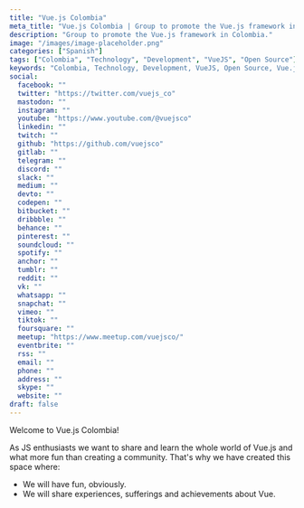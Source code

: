 ```yaml
---
title: "Vue.js Colombia"
meta_title: "Vue.js Colombia | Group to promote the Vue.js framework in Colombia"
description: "Group to promote the Vue.js framework in Colombia."
image: "/images/image-placeholder.png"
categories: ["Spanish"]
tags: ["Colombia", "Technology", "Development", "VueJS", "Open Source"]
keywords: "Colombia, Technology, Development, VueJS, Open Source, Vue.js Colombia, Group, Promote, Vue.js framework, JS enthusiasts, Share, Learn, Community, Experiences"
social:
  facebook: ""
  twitter: "https://twitter.com/vuejs_co"
  mastodon: ""
  instagram: ""
  youtube: "https://www.youtube.com/@vuejsco"
  linkedin: ""
  twitch: ""
  github: "https://github.com/vuejsco"
  gitlab: ""
  telegram: ""
  discord: ""
  slack: ""
  medium: ""
  devto: ""
  codepen: ""
  bitbucket: ""
  dribbble: ""
  behance: ""
  pinterest: ""
  soundcloud: ""
  spotify: ""
  anchor: ""
  tumblr: ""
  reddit: ""
  vk: ""
  whatsapp: ""
  snapchat: ""
  vimeo: ""
  tiktok: ""
  foursquare: ""
  meetup: "https://www.meetup.com/vuejsco/"
  eventbrite: ""
  rss: ""
  email: ""
  phone: ""
  address: ""
  skype: ""
  website: ""
draft: false
---
```


Welcome to Vue.js Colombia!

As JS enthusiasts we want to share and learn the whole world of Vue.js and what more fun than creating a community.
That's why we have created this space where:

* We will have fun, obviously.
* We will share experiences, sufferings and achievements about Vue.
